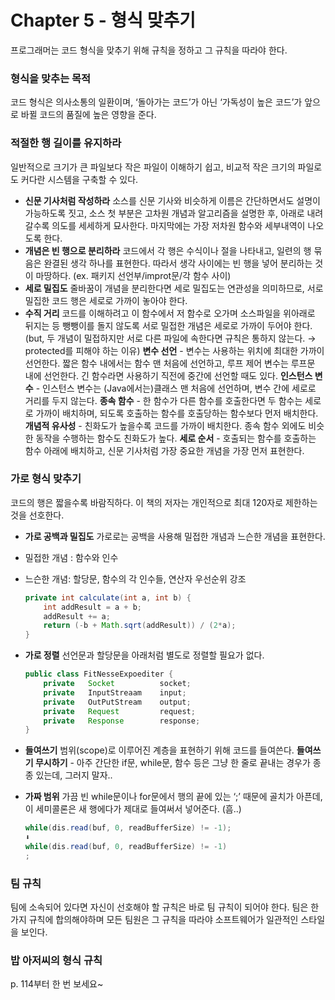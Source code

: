 # Chapter 5 - 형식 맞추기

프로그래머는 코드 형식을 맞추기 위해 규칙을 정하고 그 규칙을 따라야 한다.

### 형식을 맞추는 목적

 코드 형식은 의사소통의 일환이며, ‘돌아가는 코드’가 아닌 ‘가독성이 높은 코드’가 앞으로 바뀔 코드의 품질에 높은 영향을 준다.

### 적절한 행 길이를 유지하라

 일반적으로 크기가 큰 파일보다 작은 파일이 이해하기 쉽고, 비교적 작은 크기의 파일로도 커다란 시스템을 구축할 수 있다.

- **신문 기사처럼 작성하라**
 소스를 신문 기사와 비슷하게 이름은 간단하면서도 설명이 가능하도록 짓고, 소스 첫 부분은 고차원 개념과 알고리즘을 설명한 후, 아래로 내려갈수록 의도를 세세하게 묘사한다. 마지막에는 가장 저차원 함수와 세부내역이 나오도록 한다.
- **개념은 빈 행으로 분리하라**
 코드에서 각 행은 수식이나 절을 나타내고, 일련의 행 묶음은 완결된 생각 하나를 표현한다. 따라서 생각 사이에는 빈 행을 넣어 분리하는 것이 마땅하다.
(ex. 패키지 선언부/improt문/각 함수 사이)
- **세로 밀집도**
 줄바꿈이 개념을 분리한다면 세로 밀집도는 연관성을 의미하므로, 서로 밀집한 코드 행은 세로로 가까이 놓아야 한다.
- **수직 거리**
 코드를 이해하려고 이 함수에서 저 함수로 오가며 소스파일을 위아래로 뒤지는 등 뺑뺑이를 돌지 않도록 서로 밀접한 개념은 세로로 가까이 두어야 한다. (but, 두 개념이 밀접하지만 서로 다른 파일에 속한다면 규칙은 통하지 않는다. → protected를 피해야 하는 이유)
 **변수 선언** - 변수는 사용하는 위치에 최대한 가까이 선언한다. 짧은 함수 내에서는 함수 맨 처음에 선언하고, 루프 제어 변수는 루프문 내에 선언한다. 긴 함수라면 사용하기 직전에 중간에 선언할 때도 있다. 
 **인스턴스 변수** - 인스턴스 변수는 (Java에서는)클래스 맨 처음에 선언하며, 변수 간에 세로로 거리를 두지 않는다.
 **종속 함수** - 한 함수가 다른 함수를 호출한다면 두 함수는 세로로 가까이 배치하며, 되도록 호출하는 함수를 호출당하는 함수보다 먼저 배치한다.
 **개념적 유사성** - 친화도가 높을수록 코드를 가까이 배치한다. 종속 함수 외에도 비슷한 동작을 수행하는 함수도 친화도가 높다.
 **세로 순서** - 호출되는 함수를 호출하는 함수 아래에 배치하고, 신문 기사처럼 가장 중요한 개념을 가장 먼저 표현한다.

### 가로 형식 맞추기

 코드의 행은 짧을수록 바람직하다. 이 책의 저자는 개인적으로 최대 120자로 제한하는 것을 선호한다.

- **가로 공백과 밀집도**
 가로로는 공백을 사용해 밀접한 개념과 느슨한 개념을 표현한다.
- 밀접한 개념 : 함수와 인수
- 느슨한 개념: 할당문, 함수의 각 인수들, 연산자 우선순위 강조
    
    ```java
    private int calculate(int a, int b) {
    	int addResult = a + b;
    	addResult += a;
    	return (-b + Math.sqrt(addResult)) / (2*a);
    }
    ```
    
- **가로 정렬**
 선언문과 할당문을 아래처럼 별도로 정렬할 필요가 없다.
    
    ```java
    public class FitNesseExpoediter {
    	private   Socket          socket;
    	private   InputStreaam    input;
    	private   OutPutStream    output;
    	private   Request         request;
    	private   Response        response;
    }
    ```
    
- **들여쓰기**
 범위(scope)로 이루어진 계층을 표현하기 위해 코드를 들여쓴다.
 **들여쓰기 무시하기** - 아주 간단한 if문, while문, 함수 등은 그냥 한 줄로 끝내는 경우가 종종 있는데, 그러지 말자..
- **가짜 범위**
 가끔 빈 while문이나 for문에서 행의 끝에 있는 ‘;’ 때문에 골치가 아픈데, 이 세미콜론은 새 행에다가 제대로 들여써서 넣어준다. (흠..)
    
    ```java
    while(dis.read(buf, 0, readBufferSize) != -1);
    ⬇
    while(dis.read(buf, 0, readBufferSize) != -1)
    ;
    ```
    

### 팀 규칙

 팀에 소속되어 있다면 자신이 선호해야 할 규칙은 바로 팀 규칙이 되어야 한다. 팀은 한 가지 규칙에 합의해야하며 모든 팀원은 그 규칙을 따라야 소프트웨어가 일관적인 스타일을 보인다.

### 밥 아저씨의 형식 규칙

 p. 114부터 한 번 보세요~